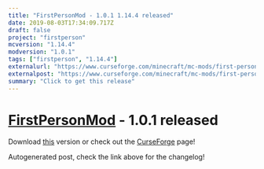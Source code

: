 ```yaml
---
title: "FirstPersonMod - 1.0.1 1.14.4 released"
date: 2019-08-03T17:34:09.717Z
draft: false
project: "firstperson"
mcversion: "1.14.4"
modversion: "1.0.1"
tags: ["firstperson", "1.14.4"]
externalurl: "https://www.curseforge.com/minecraft/mc-mods/first-person-model/files/2754085"
externalpost: "https://www.curseforge.com/minecraft/mc-mods/first-person-model/files/2754085"
summary: "Click to get this release"
---
```

# [FirstPersonMod](/project/firstperson) - 1.0.1 released
Download [this](https://www.curseforge.com/minecraft/mc-mods/first-person-model/files/2754085) version or check out the [CurseForge](https://www.curseforge.com/minecraft/mc-mods/first-person-model) page!

Autogenerated post, check the link above for the changelog!
